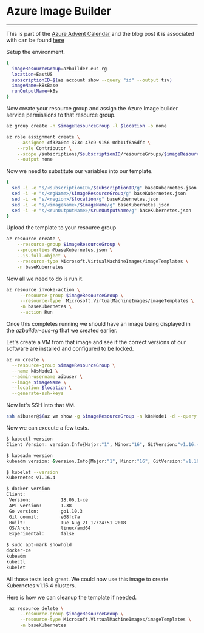 # Azure Image Builder
----------------------------------------------------------------------------

This is part of the [Azure Advent Calendar](https://azureadventcalendar.com/) and the blog post it is associated with can be found [here](https://phillipsj.net/posts/azure-image-builder/)

Setup the environment.

```bash
{
  imageResourceGroup=azbuilder-eus-rg
  location=EastUS
  subscriptionID=$(az account show --query "id" --output tsv)
  imageName=k8sBase
  runOutputName=k8s
}
```

Now create your resource group and assign the Azure Image builder service permissions to that resource group.

```bash
az group create -n $imageResourceGroup -l $location -o none
```


```bash
az role assignment create \
    --assignee cf32a0cc-373c-47c9-9156-0db11f6a6dfc \
    --role Contributor \
    --scope /subscriptions/$subscriptionID/resourceGroups/$imageResourceGroup \
    --output none
```

Now we need to substitute our variables into our template.

```bash
{    
  sed -i -e "s/<subscriptionID>/$subscriptionID/g" baseKubernetes.json
  sed -i -e "s/<rgName>/$imageResourceGroup/g" baseKubernetes.json
  sed -i -e "s/<region>/$location/g" baseKubernetes.json
  sed -i -e "s/<imageName>/$imageName/g" baseKubernetes.json
  sed -i -e "s/<runOutputName>/$runOutputName/g" baseKubernetes.json
}
```

Upload the template to your resource group

```bash
az resource create \
    --resource-group $imageResourceGroup \
    --properties @baseKubernetes.json \
    --is-full-object \
    --resource-type Microsoft.VirtualMachineImages/imageTemplates \
    -n baseKubernetes
```

Now all we need to do is run it.

```bash
az resource invoke-action \
     --resource-group $imageResourceGroup \
     --resource-type  Microsoft.VirtualMachineImages/imageTemplates \
     -n baseKubernetes \
     --action Run 
```    

Once this completes running we should have an image being displayed in the *azbuilder-eus-rg* that we created earlier.

Let's create a VM from that image and see if the correct versions of our software are installed and configured to be locked.

```bash
az vm create \
  --resource-group $imageResourceGroup \
  --name k8sNode1 \
  --admin-username aibuser \
  --image $imageName \
  --location $location \
  --generate-ssh-keys
```

Now let's SSH into that VM.

```bash
ssh aibuser@$(az vm show -g $imageResourceGroup -n k8sNode1 -d --query "publicIps" --output tsv)
```

Now we can execute a few tests.

```bash
$ kubectl version
Client Version: version.Info{Major:"1", Minor:"16", GitVersion:"v1.16.4", GitCommit:"224be7bdce5a9dd0c2fd0d46b83865648e2fe0ba", GitTreeState:"clean", BuildDate:"2019-12-11T12:47:40Z", GoVersion:"go1.12.12", Compiler:"gc", Platform:"linux/amd64"}
```

```bash
$ kubeadm version
kubeadm version: &version.Info{Major:"1", Minor:"16", GitVersion:"v1.16.4", GitCommit:"224be7bdce5a9dd0c2fd0d46b83865648e2fe0ba", GitTreeState:"clean", BuildDate:"2019-12-11T12:44:45Z", GoVersion:"go1.12.12", Compiler:"gc", Platform:"linux/amd64"}
```

```bash
$ kubelet --version
Kubernetes v1.16.4
```

```bash
$ docker version
Client:
 Version:           18.06.1-ce
 API version:       1.38
 Go version:        go1.10.3
 Git commit:        e68fc7a
 Built:             Tue Aug 21 17:24:51 2018
 OS/Arch:           linux/amd64
 Experimental:      false
```

```bash
$ sudo apt-mark showhold
docker-ce
kubeadm
kubectl
kubelet
```

All those tests look great. We could now use this image to create Kubernetes v1.16.4 clusters.

Here is how we can cleanup the template if needed.

```bash
 az resource delete \
     --resource-group $imageResourceGroup \
     --resource-type Microsoft.VirtualMachineImages/imageTemplates \
     -n baseKubernetes
```     

